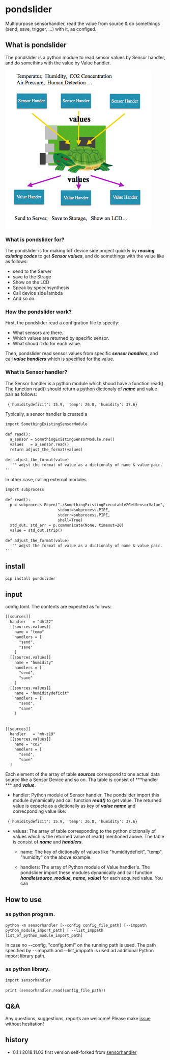 # pondslider
Multipurpose sensorhandler, read the value from source & do somethings (send, save, trigger, ...) with it, as configed.


## What is pondslider
The pondslider is a python module to read sensor values by Sensor handler, and do somethins with the value by Value handler.

<img src="pics/ss.2018-11-03.13.56.11.png">

### What is pondslider for?
The pondslider is for making IoT device side project quickly by ***reusing existing codes*** to get ***Sensor values***,
and do somethings with the value like as follows:

- send to the Server
- save to the Strage
- Show on the LCD
- Speak by speechsynthesis
- Call device side lambda
- And so on.

### How the pondslider work?
First, the pondslider read a configration file to specify:

- What sensors are there.
- Which values are returned by specific sensor.
- What shoud it do for each value.

Then, pondslider read sensor values from specific ***sensor handlers***, and call ***value handlers*** which is specified for the value.

### What is Sensor handler?
The Sensor handler is a python module which shoud have a function read().
The function read() should return a python dictionaly of ***name*** and value pair as follows:

``` {'humiditydeficit': 15.9, 'temp': 26.8, 'humidity': 37.6}```

Typically, a sensor handler is created a

```python:
import SomethingExistingSensorModule

def read():
  a_sensor = SomethingExistingSensorModule.new()
  values   = a_sensor.read()
  return adjust_the_format(values)

def adjust_the_format(value)
  ''' adjst the format of value as a dictionaly of name & value pair. '''

```

In other case, calling external modules

```python:
import subprocess

def read():
  p = subprocess.Popen("./SomethingExistingExecutable2GetSensorValue",
                       stdout=subprocess.PIPE,
                       stderr=subprocess.PIPE, 
                       shell=True)
  std_out, std_err = p.communicate(None, timeout=20)
  value = std_out.strip()

def adjust_the_format(value)
  ''' adjst the format of value as a dictionaly of name & value pair. '''

```





## install

```bash:
pip install pondslider
```

## input
config.toml. The contents are expected as follows:

```
[[sources]]
  handler   = "dht22"
  [[sources.values]]
    name = "temp"
    handlers = [
      "send",
      "save"
    ]
  [[sources.values]]
    name = "humidity"
    handlers = [
      "send",
      "save"
    ]
  [[sources.values]]
    name = "humiditydeficit"
    handlers = [
      "send",
      "save"
    ]


[[sources]]
  handler   = "mh-z19"
  [[sources.values]]
    name = "co2"
    handlers = [
      "send",
      "save"
  ]
```

Each element of the array of table ***sources*** correspond to one actual data source like a Sensor Device and so on. Tha table is consist of ***handler *** and ***value***.

- handler: Python module of Sensor handler. The pondslider import this module dynamically and call function ***read()*** to get value. The returned value is expecte as a dictionally as key of ***value name*** and correcponding value like:

``` {'humiditydeficit': 15.9, 'temp': 26.8, 'humidity': 37.6}```

- values: The array of table corresponding to the python dictionally of values which is the returned value of read() mentioned above. The table is consist of ***name*** and ***handlers***. 
  - name: The key of dictionally of values like "humiditydeficit", "temp", "humidity" on the above example.

  - handlers: The array of Python module of Value handler's. The pondslider import these modules dynamically and call function ***handle(source_modlue, name, value)*** for each acquired value. You can 

## How to use 
### as python program.

```bash:
python -m sensorhandler [--config config_file_path] [--imppath python_module_import_path] [ --list_imppath list_of_python_module_import_path]
```
In case no --config, "config.toml" on the running path is used.
The path specified by --imppath and --list_imppath is used ad additional Python import library path.

### as python library.

```python:
import sensorhandler

print (sensorhandler.read(config_file_path))
```
## Q&A
Any questions, suggestions, reports are welcome! Please make [issue](https://github.com/UedaTakeyuki/sensorhandler/issues) without hesitation! 

## history
- 0.1.1  2018.11.03  first version self-forked from [sensorhandler](https://github.com/UedaTakeyuki/sensorhandler)
